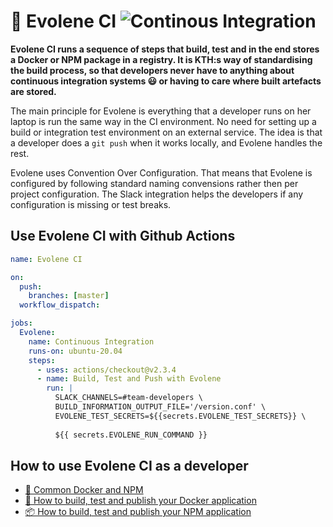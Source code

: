 # 🐳 Evolene CI ![Continous Integration](https://github.com/KTH/kth-azure-app/actions/workflows/main.yml/badge.svg)

**Evolene CI runs a sequence of steps that build, test and in the end stores a Docker or NPM package in a registry. It is KTH:s way of standardising the build process, so that developers never have to anything about continuous integration systems 😃 or having to care where built artefacts are stored.**

The main principle for Evolene is  everything that a developer runs on her laptop is run the same way in the CI environment. No need for setting up a build or integration test environment on an external service. The idea is that a developer does a `git push` when it works locally, and Evolene handles the rest.

Evolene uses Convention Over Configuration. That means that Evolene is configured by following standard naming convensions rather then per project configuration. The Slack integration helps the developers if any configuration is missing or test breaks.

## Use Evolene CI with Github Actions

```yaml
name: Evolene CI

on:
  push:
    branches: [master]
  workflow_dispatch:

jobs:
  Evolene:
    name: Continuous Integration
    runs-on: ubuntu-20.04
    steps:
      - uses: actions/checkout@v2.3.4
      - name: Build, Test and Push with Evolene
        run: |
          SLACK_CHANNELS=#team-developers \
          BUILD_INFORMATION_OUTPUT_FILE='/version.conf' \
          EVOLENE_TEST_SECRETS=${{secrets.EVOLENE_TEST_SECRETS}} \
          
          ${{ secrets.EVOLENE_RUN_COMMAND }}
```

## How to use Evolene CI as a developer

- [🐳 Common Docker and NPM](https://github.com/KTH/evolene/blob/master/README-DOCKER.md)
- [🐳 How to build, test and publish your Docker application](https://github.com/KTH/evolene/blob/master/README-DOCKER.md)
- [📦 How to build, test and publish your NPM application](https://github.com/KTH/evolene/blob/master/README-NPM.md)
